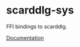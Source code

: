 # scarddlg-sys #
FFI bindings to scarddlg.

[Documentation](https://retep998.github.io/doc/scarddlg-sys/)
